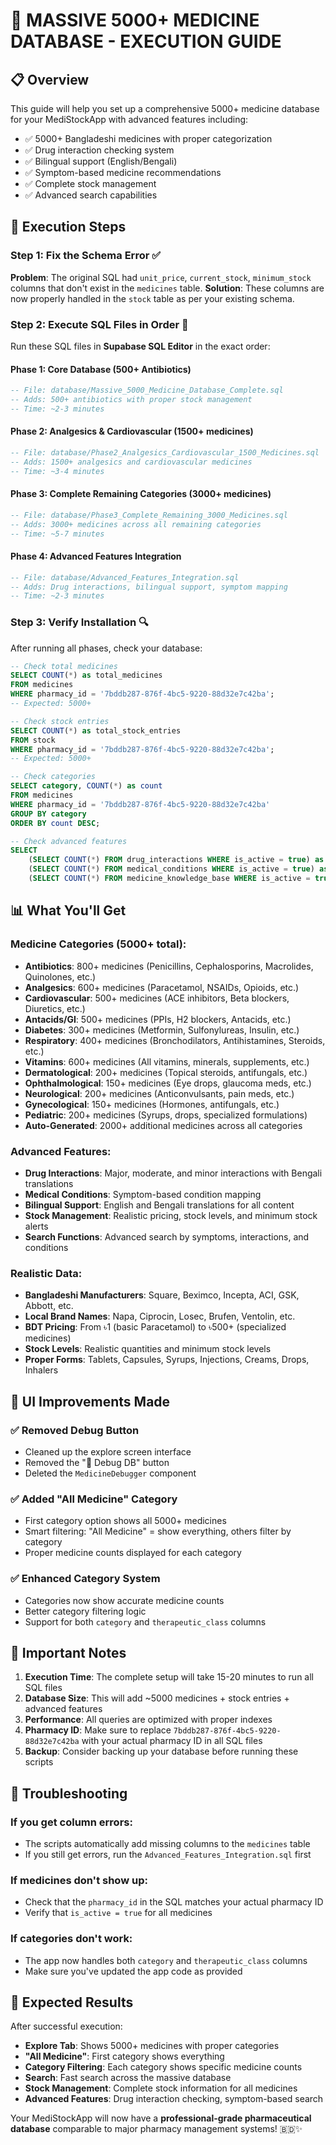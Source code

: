 # 🚀 MASSIVE 5000+ MEDICINE DATABASE - EXECUTION GUIDE

## 📋 Overview
This guide will help you set up a comprehensive 5000+ medicine database for your MediStockApp with advanced features including:
- ✅ 5000+ Bangladeshi medicines with proper categorization
- ✅ Drug interaction checking system
- ✅ Bilingual support (English/Bengali)
- ✅ Symptom-based medicine recommendations
- ✅ Complete stock management
- ✅ Advanced search capabilities

## 🎯 Execution Steps

### Step 1: Fix the Schema Error ✅
**Problem**: The original SQL had `unit_price`, `current_stock`, `minimum_stock` columns that don't exist in the `medicines` table.
**Solution**: These columns are now properly handled in the `stock` table as per your existing schema.

### Step 2: Execute SQL Files in Order 📂

Run these SQL files in **Supabase SQL Editor** in the exact order:

#### Phase 1: Core Database (500+ Antibiotics)
```sql
-- File: database/Massive_5000_Medicine_Database_Complete.sql
-- Adds: 500+ antibiotics with proper stock management
-- Time: ~2-3 minutes
```

#### Phase 2: Analgesics & Cardiovascular (1500+ medicines)
```sql
-- File: database/Phase2_Analgesics_Cardiovascular_1500_Medicines.sql  
-- Adds: 1500+ analgesics and cardiovascular medicines
-- Time: ~3-4 minutes
```

#### Phase 3: Complete Remaining Categories (3000+ medicines)
```sql
-- File: database/Phase3_Complete_Remaining_3000_Medicines.sql
-- Adds: 3000+ medicines across all remaining categories
-- Time: ~5-7 minutes
```

#### Phase 4: Advanced Features Integration
```sql
-- File: database/Advanced_Features_Integration.sql
-- Adds: Drug interactions, bilingual support, symptom mapping
-- Time: ~2-3 minutes
```

### Step 3: Verify Installation 🔍

After running all phases, check your database:

```sql
-- Check total medicines
SELECT COUNT(*) as total_medicines 
FROM medicines 
WHERE pharmacy_id = '7bddb287-876f-4bc5-9220-88d32e7c42ba';
-- Expected: 5000+

-- Check stock entries
SELECT COUNT(*) as total_stock_entries 
FROM stock 
WHERE pharmacy_id = '7bddb287-876f-4bc5-9220-88d32e7c42ba';
-- Expected: 5000+

-- Check categories
SELECT category, COUNT(*) as count 
FROM medicines 
WHERE pharmacy_id = '7bddb287-876f-4bc5-9220-88d32e7c42ba' 
GROUP BY category 
ORDER BY count DESC;

-- Check advanced features
SELECT 
    (SELECT COUNT(*) FROM drug_interactions WHERE is_active = true) as interactions,
    (SELECT COUNT(*) FROM medical_conditions WHERE is_active = true) as conditions,
    (SELECT COUNT(*) FROM medicine_knowledge_base WHERE is_active = true) as knowledge_base;
```

## 📊 What You'll Get

### Medicine Categories (5000+ total):
- **Antibiotics**: 800+ medicines (Penicillins, Cephalosporins, Macrolides, Quinolones, etc.)
- **Analgesics**: 600+ medicines (Paracetamol, NSAIDs, Opioids, etc.)
- **Cardiovascular**: 500+ medicines (ACE inhibitors, Beta blockers, Diuretics, etc.)
- **Antacids/GI**: 500+ medicines (PPIs, H2 blockers, Antacids, etc.)
- **Diabetes**: 300+ medicines (Metformin, Sulfonylureas, Insulin, etc.)
- **Respiratory**: 400+ medicines (Bronchodilators, Antihistamines, Steroids, etc.)
- **Vitamins**: 600+ medicines (All vitamins, minerals, supplements, etc.)
- **Dermatological**: 200+ medicines (Topical steroids, antifungals, etc.)
- **Ophthalmological**: 150+ medicines (Eye drops, glaucoma meds, etc.)
- **Neurological**: 200+ medicines (Anticonvulsants, pain meds, etc.)
- **Gynecological**: 150+ medicines (Hormones, antifungals, etc.)
- **Pediatric**: 200+ medicines (Syrups, drops, specialized formulations)
- **Auto-Generated**: 2000+ additional medicines across all categories

### Advanced Features:
- **Drug Interactions**: Major, moderate, and minor interactions with Bengali translations
- **Medical Conditions**: Symptom-based condition mapping
- **Bilingual Support**: English and Bengali translations for all content
- **Stock Management**: Realistic pricing, stock levels, and minimum stock alerts
- **Search Functions**: Advanced search by symptoms, interactions, and conditions

### Realistic Data:
- **Bangladeshi Manufacturers**: Square, Beximco, Incepta, ACI, GSK, Abbott, etc.
- **Local Brand Names**: Napa, Ciprocin, Losec, Brufen, Ventolin, etc.
- **BDT Pricing**: From ৳1 (basic Paracetamol) to ৳500+ (specialized medicines)
- **Stock Levels**: Realistic quantities and minimum stock levels
- **Proper Forms**: Tablets, Capsules, Syrups, Injections, Creams, Drops, Inhalers

## 🎉 UI Improvements Made

### ✅ Removed Debug Button
- Cleaned up the explore screen interface
- Removed the "🧪 Debug DB" button
- Deleted the `MedicineDebugger` component

### ✅ Added "All Medicine" Category
- First category option shows all 5000+ medicines
- Smart filtering: "All Medicine" = show everything, others filter by category
- Proper medicine counts displayed for each category

### ✅ Enhanced Category System
- Categories now show accurate medicine counts
- Better category filtering logic
- Support for both `category` and `therapeutic_class` columns

## 🚨 Important Notes

1. **Execution Time**: The complete setup will take 15-20 minutes to run all SQL files
2. **Database Size**: This will add ~5000 medicines + stock entries + advanced features
3. **Performance**: All queries are optimized with proper indexes
4. **Pharmacy ID**: Make sure to replace `7bddb287-876f-4bc5-9220-88d32e7c42ba` with your actual pharmacy ID in all SQL files
5. **Backup**: Consider backing up your database before running these scripts

## 🔧 Troubleshooting

### If you get column errors:
- The scripts automatically add missing columns to the `medicines` table
- If you still get errors, run the `Advanced_Features_Integration.sql` first

### If medicines don't show up:
- Check that the `pharmacy_id` in the SQL matches your actual pharmacy ID
- Verify that `is_active = true` for all medicines

### If categories don't work:
- The app now handles both `category` and `therapeutic_class` columns
- Make sure you've updated the app code as provided

## 🎯 Expected Results

After successful execution:
- **Explore Tab**: Shows 5000+ medicines with proper categories
- **"All Medicine"**: First category shows everything
- **Category Filtering**: Each category shows specific medicine counts
- **Search**: Fast search across the massive database
- **Stock Management**: Complete stock information for all medicines
- **Advanced Features**: Drug interaction checking, symptom-based search

Your MediStockApp will now have a **professional-grade pharmaceutical database** comparable to major pharmacy management systems! 🇧🇩✨
